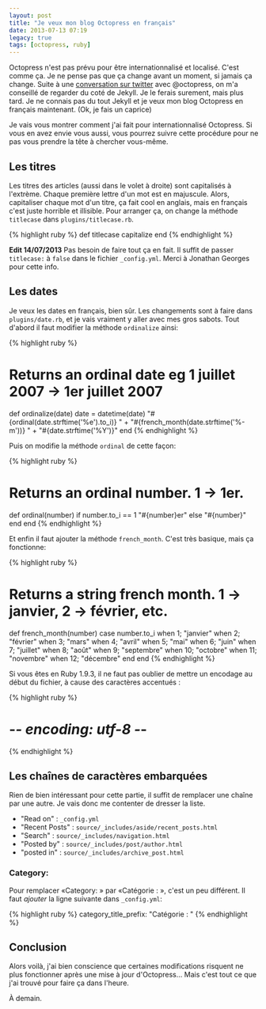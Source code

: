 ```yaml
---
layout: post
title: "Je veux mon blog Octopress en français"
date: 2013-07-13 07:19
legacy: true
tags: [octopress, ruby]
---
```




Octopress n'est pas prévu pour être internationnalisé et localisé. C'est
comme ça. Je ne pense pas que ça change avant un moment, si jamais ça
change. Suite à une
[conversation sur twitter](https://twitter.com/lkdjiin/status/355699071895343105)
avec @octopress, on m'a
conseillé de regarder du coté de Jekyll. Je le ferais surement, mais plus
tard. Je ne connais pas du tout Jekyll et je veux mon blog Octopress en
français maintenant. (Ok, je fais un caprice)

<!-- more -->

Je vais vous montrer comment j'ai fait pour internationnalisé Octopress.
Si vous en avez envie vous aussi, vous pourrez suivre cette procédure
pour ne pas vous prendre la tête à chercher vous-même.

Les titres
-------------
Les titres des articles (aussi dans le volet à droite) sont capitalisés à
l'extrème. Chaque première lettre d'un mot est en majuscule.  Alors,
capitaliser chaque mot d'un titre, ça fait cool en anglais, mais en français
c'est juste horrible et illisible. Pour arranger ça, on change la méthode
`titlecase` dans `plugins/titlecase.rb`.

{% highlight ruby %}
def titlecase
  capitalize
end
{% endhighlight %}

**Edit 14/07/2013** Pas besoin de faire tout ça en fait. Il suffit de passer
`titlecase:` à `false` dans le fichier `_config.yml`. Merci à Jonathan Georges
pour cette info.

Les dates
--------------
Je veux les dates en français, bien sûr. Les changements sont à faire
dans `plugins/date.rb`, et je vais vraiment y aller avec mes gros sabots.
Tout d'abord il faut modifier la méthode `ordinalize` ainsi:

{% highlight ruby %}
# Returns an ordinal date eg 1 juillet 2007 -> 1er juillet 2007
def ordinalize(date)
  date = datetime(date)
  "#{ordinal(date.strftime('%e').to_i)} " +
  "#{french_month(date.strftime('%-m'))} " +
  "#{date.strftime('%Y')}"
end
{% endhighlight %}

Puis on modifie la méthode `ordinal` de cette façon:

{% highlight ruby %}
# Returns an ordinal number. 1 -> 1er.
def ordinal(number)
  if number.to_i == 1
    "#{number}<span>er</span>"
  else
    "#{number}"
  end
end
{% endhighlight %}

Et enfin il faut ajouter la méthode `french_month`. C'est très basique, mais ça
fonctionne:

{% highlight ruby %}
# Returns a string french month. 1 -> janvier, 2 -> février, etc.
def french_month(number)
  case number.to_i
  when 1; "janvier"
  when 2; "février"
  when 3; "mars"
  when 4; "avril"
  when 5; "mai"
  when 6; "juin"
  when 7; "juillet"
  when 8; "août"
  when 9; "septembre"
  when 10; "octobre"
  when 11; "novembre"
  when 12; "décembre"
  end
end
{% endhighlight %}

Si vous êtes en Ruby 1.9.3, il ne faut pas oublier de mettre un encodage
au début du fichier, à cause des caractères accentués :

{% highlight ruby %}
# -*- encoding: utf-8 -*-
{% endhighlight %}


Les chaînes de caractères embarquées
------------------------------------
Rien de bien intéressant pour cette partie, il suffit de remplacer une
chaîne par une autre. Je vais donc me contenter de dresser la liste.

* "Read on" : `_config.yml`
* "Recent Posts" : `source/_includes/aside/recent_posts.html`
* "Search" : `source/_includes/navigation.html`
* "Posted by" : `source/_includes/post/author.html`
* "posted in" : `source/_includes/archive_post.html`

### Category:
Pour remplacer «Category: » par «Catégorie : », c'est un peu différent.
Il faut *ajouter* la ligne suivante dans `_config.yml`:

{% highlight ruby %}
category_title_prefix: "Catégorie : "
{% endhighlight %}


Conclusion
----------
Alors voilà, j'ai bien conscience que certaines modifications risquent ne plus
fonctionner après une mise à jour d'Octopress… Mais c'est tout ce que j'ai
trouvé pour faire ça dans l'heure.





À demain.


